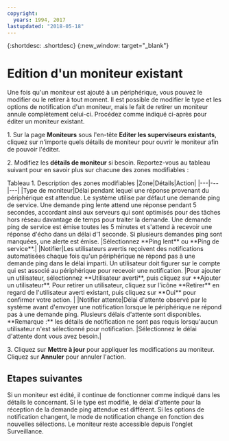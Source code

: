 ```yaml
---
copyright:
  years: 1994, 2017
lastupdated: "2018-05-18"
---
```


{:shortdesc: .shortdesc}
{:new_window: target="_blank"}

# Edition d'un moniteur existant
Une fois qu'un moniteur est ajouté à un périphérique, vous pouvez le modifier ou le retirer à tout moment. Il est possible de modifier le type et les options de notification d'un moniteur, mais le fait de retirer un moniteur annule complètement celui-ci. Procédez comme indiqué ci-après pour éditer un moniteur existant. 

1\. Sur la page **Moniteurs** sous l'en-tête **Editer les superviseurs existants**, cliquez sur n'importe quels détails de moniteur pour ouvrir le moniteur afin de pouvoir l'éditer. 

2\. Modifiez les **détails de moniteur** si besoin. Reportez-vous au tableau suivant pour en savoir plus sur chacune des zones modifiables :

<caption>Tableau 1. Description des zones modifiables</caption> 
|Zone|Détails|Action|
|---|---|---|
|Type de moniteur|Délai pendant lequel une réponse provenant du périphérique est attendue. Le système utilise par défaut une demande ping de service. Une demande ping lente attend une réponse pendant 5 secondes, accordant ainsi aux serveurs qui sont optimisés pour des tâches hors réseau davantage de temps pour traiter la demande. Une demande ping de service est émise toutes les 5 minutes et s'attend à recevoir une réponse d'écho dans un délai d'1 seconde. Si plusieurs demandes ping sont manquées, une alerte est émise. |Sélectionnez **Ping lent** ou **Ping de service**.|
|Notifier|Les utilisateurs avertis reçoivent des notifications automatisées chaque fois qu'un périphérique ne répond pas à une demande ping dans le délai imparti. Un utilisateur doit figurer sur le compte qui est associé au périphérique pour recevoir une notification. |Pour ajouter un utilisateur, sélectionnez **Utilisateur averti**, puis cliquez sur **Ajouter un utilisateur**. Pour retirer un utilisateur, cliquez sur l'icône **Retirer** en regard de l'utilisateur averti existant, puis cliquez sur **Oui** pour confirmer votre action. |
|Notifier attente|Délai d'attente observé par le système avant d'envoyer une notification lorsque le périphérique ne répond pas à une demande ping. Plusieurs délais d'attente sont disponibles. **Remarque :** les détails de notification ne sont pas requis lorsqu'aucun utilisateur n'est sélectionné pour notification. |Sélectionnez le délai d'attente dont vous avez besoin.|

3\. Cliquez sur **Mettre à jour** pour appliquer les modifications au moniteur. Cliquez sur **Annuler** pour annuler l'action.

## Etapes suivantes

Si un moniteur est édité, il continue de fonctionner comme indiqué dans les détails le concernant. Si le type est modifié, le délai d'attente pour la réception de la demande ping attendue est différent. Si les options de notification changent, le mode de notification change en fonction des nouvelles sélections. Le moniteur reste accessible depuis l'onglet Surveillance. 
